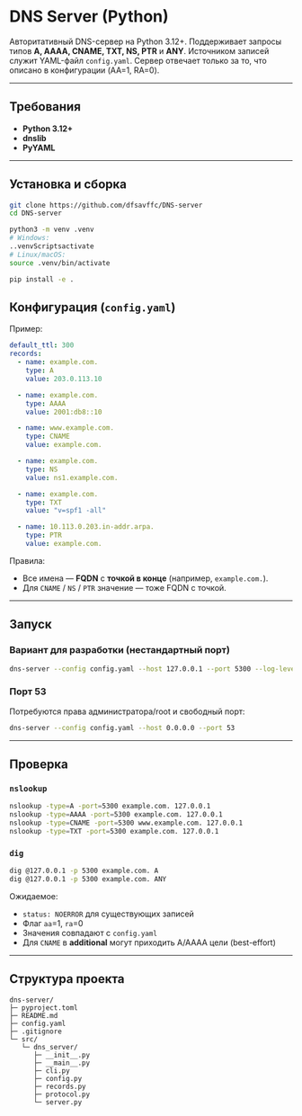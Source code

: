 # DNS Server (Python)

Авторитативный DNS-сервер на Python 3.12+.
Поддерживает запросы типов **A, AAAA, CNAME, TXT, NS, PTR** и **ANY**.
Источником записей служит YAML-файл `config.yaml`. Сервер отвечает только за то, что описано в конфигурации (AA=1, RA=0).

---

## Требования

- **Python 3.12+**
- **dnslib**
- **PyYAML**

---

## Установка и сборка

```bash
git clone https://github.com/dfsavffc/DNS-server
cd DNS-server

python3 -m venv .venv
# Windows: 
..venvScriptsactivate
# Linux/macOS:
source .venv/bin/activate

pip install -e .
```

## Конфигурация (`config.yaml`)

Пример:

```yaml
default_ttl: 300
records:
  - name: example.com.
    type: A
    value: 203.0.113.10

  - name: example.com.
    type: AAAA
    value: 2001:db8::10

  - name: www.example.com.
    type: CNAME
    value: example.com.

  - name: example.com.
    type: NS
    value: ns1.example.com.

  - name: example.com.
    type: TXT
    value: "v=spf1 -all"

  - name: 10.113.0.203.in-addr.arpa.
    type: PTR
    value: example.com.
```

Правила:

- Все имена — **FQDN** с **точкой в конце** (например, `example.com.`).
- Для `CNAME` / `NS` / `PTR` значение — тоже FQDN с точкой.

---

## Запуск

### Вариант для разработки (нестандартный порт)

```bash
dns-server --config config.yaml --host 127.0.0.1 --port 5300 --log-level DEBUG
```

### Порт 53

Потребуются права администратора/root и свободный порт:

```bash
dns-server --config config.yaml --host 0.0.0.0 --port 53
```

---

## Проверка

### `nslookup`

```bash
nslookup -type=A -port=5300 example.com. 127.0.0.1
nslookup -type=AAAA -port=5300 example.com. 127.0.0.1
nslookup -type=CNAME -port=5300 www.example.com. 127.0.0.1
nslookup -type=TXT -port=5300 example.com. 127.0.0.1
```

### `dig`

```bash
dig @127.0.0.1 -p 5300 example.com. A
dig @127.0.0.1 -p 5300 example.com. ANY
```

Ожидаемое:

- `status: NOERROR` для существующих записей
- Флаг `aa`=1, `ra`=0
- Значения совпадают с `config.yaml`
- Для `CNAME` в **additional** могут приходить A/AAAA цели (best-effort)

---

## Структура проекта

```
dns-server/
├─ pyproject.toml
├─ README.md
├─ config.yaml
├─ .gitignore
└─ src/
   └─ dns_server/
      ├─ __init__.py
      ├─ __main__.py
      ├─ cli.py
      ├─ config.py
      ├─ records.py
      ├─ protocol.py
      └─ server.py
```
